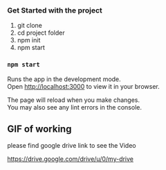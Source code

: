 ### Get Started with the project
1. git clone
2. cd project folder
3. npm init
4. npm start

### `npm start`

Runs the app in the development mode.\
Open [http://localhost:3000](http://localhost:3000) to view it in your browser.

The page will reload when you make changes.\
You may also see any lint errors in the console.

## GIF of working

please find google drive link to see the Video

https://drive.google.com/drive/u/0/my-drive


